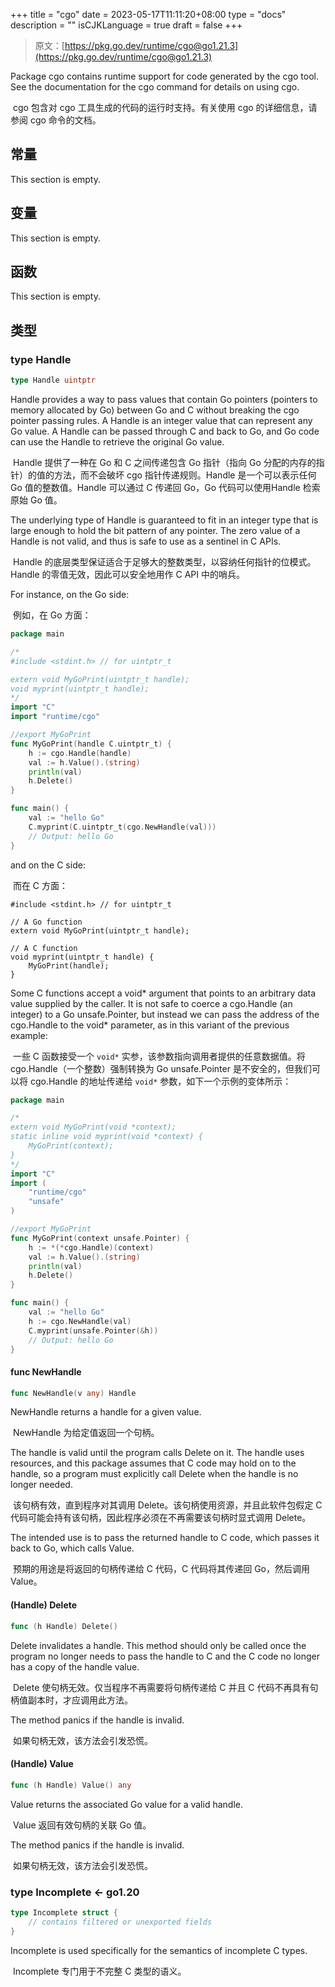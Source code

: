 +++
title = "cgo"
date = 2023-05-17T11:11:20+08:00
type = "docs"
description = ""
isCJKLanguage = true
draft = false
+++
> 原文：[https://pkg.go.dev/runtime/cgo@go1.21.3](https://pkg.go.dev/runtime/cgo@go1.21.3)

Package cgo contains runtime support for code generated by the cgo tool. See the documentation for the cgo command for details on using cgo.

​	cgo 包含对 cgo 工具生成的代码的运行时支持。有关使用 cgo 的详细信息，请参阅 cgo 命令的文档。

## 常量

This section is empty.

## 变量

This section is empty.

## 函数

This section is empty.

## 类型

### type Handle

```go
type Handle uintptr
```

Handle provides a way to pass values that contain Go pointers (pointers to memory allocated by Go) between Go and C without breaking the cgo pointer passing rules. A Handle is an integer value that can represent any Go value. A Handle can be passed through C and back to Go, and Go code can use the Handle to retrieve the original Go value.

​	Handle 提供了一种在 Go 和 C 之间传递包含 Go 指针（指向 Go 分配的内存的指针）的值的方法，而不会破坏 cgo 指针传递规则。Handle 是一个可以表示任何 Go 值的整数值。Handle 可以通过 C 传递回 Go，Go 代码可以使用Handle 检索原始 Go 值。

The underlying type of Handle is guaranteed to fit in an integer type that is large enough to hold the bit pattern of any pointer. The zero value of a Handle is not valid, and thus is safe to use as a sentinel in C APIs.

​	Handle 的底层类型保证适合于足够大的整数类型，以容纳任何指针的位模式。Handle 的零值无效，因此可以安全地用作 C API 中的哨兵。

For instance, on the Go side:

​	例如，在 Go 方面：

```go
package main

/*
#include <stdint.h> // for uintptr_t

extern void MyGoPrint(uintptr_t handle);
void myprint(uintptr_t handle);
*/
import "C"
import "runtime/cgo"

//export MyGoPrint
func MyGoPrint(handle C.uintptr_t) {
	h := cgo.Handle(handle)
	val := h.Value().(string)
	println(val)
	h.Delete()
}

func main() {
	val := "hello Go"
	C.myprint(C.uintptr_t(cgo.NewHandle(val)))
	// Output: hello Go
}
```

and on the C side:

​	而在 C 方面：

```
#include <stdint.h> // for uintptr_t

// A Go function
extern void MyGoPrint(uintptr_t handle);

// A C function
void myprint(uintptr_t handle) {
    MyGoPrint(handle);
}
```

Some C functions accept a void* argument that points to an arbitrary data value supplied by the caller. It is not safe to coerce a cgo.Handle (an integer) to a Go unsafe.Pointer, but instead we can pass the address of the cgo.Handle to the void* parameter, as in this variant of the previous example:

​	一些 C 函数接受一个 `void*` 实参，该参数指向调用者提供的任意数据值。将 cgo.Handle（一个整数）强制转换为 Go unsafe.Pointer 是不安全的，但我们可以将 cgo.Handle 的地址传递给 `void*` 参数，如下一个示例的变体所示：

```go
package main

/*
extern void MyGoPrint(void *context);
static inline void myprint(void *context) {
    MyGoPrint(context);
}
*/
import "C"
import (
	"runtime/cgo"
	"unsafe"
)

//export MyGoPrint
func MyGoPrint(context unsafe.Pointer) {
	h := *(*cgo.Handle)(context)
	val := h.Value().(string)
	println(val)
	h.Delete()
}

func main() {
	val := "hello Go"
	h := cgo.NewHandle(val)
	C.myprint(unsafe.Pointer(&h))
	// Output: hello Go
}
```

#### func NewHandle

```go
func NewHandle(v any) Handle
```

NewHandle returns a handle for a given value.

​	NewHandle 为给定值返回一个句柄。

The handle is valid until the program calls Delete on it. The handle uses resources, and this package assumes that C code may hold on to the handle, so a program must explicitly call Delete when the handle is no longer needed.

​	该句柄有效，直到程序对其调用 Delete。该句柄使用资源，并且此软件包假定 C 代码可能会持有该句柄，因此程序必须在不再需要该句柄时显式调用 Delete。

The intended use is to pass the returned handle to C code, which passes it back to Go, which calls Value.

​	预期的用途是将返回的句柄传递给 C 代码，C 代码将其传递回 Go，然后调用 Value。

#### (Handle) Delete

```go
func (h Handle) Delete()
```

Delete invalidates a handle. This method should only be called once the program no longer needs to pass the handle to C and the C code no longer has a copy of the handle value.

​	Delete 使句柄无效。仅当程序不再需要将句柄传递给 C 并且 C 代码不再具有句柄值副本时，才应调用此方法。

The method panics if the handle is invalid.

​	如果句柄无效，该方法会引发恐慌。

#### (Handle) Value

```go
func (h Handle) Value() any
```

Value returns the associated Go value for a valid handle.

​	Value 返回有效句柄的关联 Go 值。

The method panics if the handle is invalid.

​	如果句柄无效，该方法会引发恐慌。

### type Incomplete <- go1.20

```go
type Incomplete struct {
	// contains filtered or unexported fields
}
```

Incomplete is used specifically for the semantics of incomplete C types.

​	Incomplete 专门用于不完整 C 类型的语义。